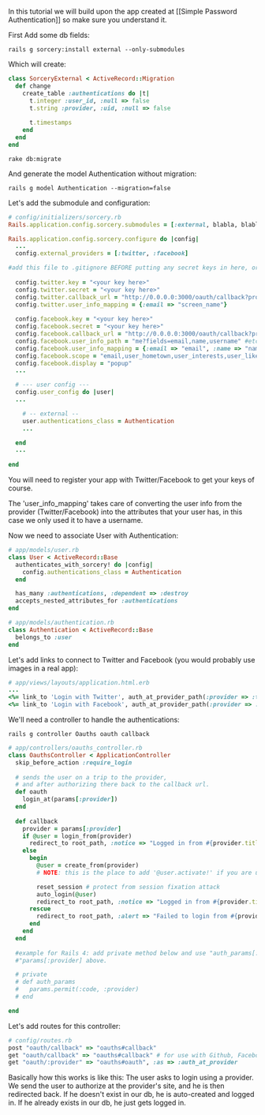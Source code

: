 In this tutorial we will build upon the app created at [[Simple Password Authentication]] so make sure you understand it.

First Add some db fields:

    rails g sorcery:install external --only-submodules


Which will create:

```ruby
class SorceryExternal < ActiveRecord::Migration
  def change
    create_table :authentications do |t|
      t.integer :user_id, :null => false
      t.string :provider, :uid, :null => false
    
      t.timestamps
    end
  end
end
```

    rake db:migrate

And generate the model Authentication without migration:

    rails g model Authentication --migration=false

Let's add the submodule and configuration:

```ruby
# config/initializers/sorcery.rb
Rails.application.config.sorcery.submodules = [:external, blabla, blablu, ...]

Rails.application.config.sorcery.configure do |config|
  ...
  config.external_providers = [:twitter, :facebook]

#add this file to .gitignore BEFORE putting any secret keys in here, or use a system like Figaro to abstract it!!! 
      
  config.twitter.key = "<your key here>"
  config.twitter.secret = "<your key here>"
  config.twitter.callback_url = "http://0.0.0.0:3000/oauth/callback?provider=twitter"
  config.twitter.user_info_mapping = {:email => "screen_name"}
      
  config.facebook.key = "<your key here>"
  config.facebook.secret = "<your key here>"
  config.facebook.callback_url = "http://0.0.0.0:3000/oauth/callback?provider=facebook"
  config.facebook.user_info_path = "me?fields=email,name,username" #etc
  config.facebook.user_info_mapping = {:email => "email", :name => "name", :username => "username", :hometown => "hometown/name"} #etc
  config.facebook.scope = "email,user_hometown,user_interests,user_likes" #etc
  config.facebook.display = "popup"
  ...

  # --- user config ---
  config.user_config do |user|
  ...

    # -- external --
    user.authentications_class = Authentication
    ...

  end
  ...
   
end
```

You will need to register your app with Twitter/Facebook to get your keys of course.

The 'user_info_mapping' takes care of converting the user info from the provider (Twitter/Facebook) into the attributes that your user has, in this case we only used it to have a username.

Now we need to associate User with Authentication:

```ruby
# app/models/user.rb
class User < ActiveRecord::Base
  authenticates_with_sorcery! do |config|
    config.authentications_class = Authentication
  end

  has_many :authentications, :dependent => :destroy
  accepts_nested_attributes_for :authentications
end
```

```ruby
# app/models/authentication.rb
class Authentication < ActiveRecord::Base
  belongs_to :user
end
```

Let's add links to connect to Twitter and Facebook (you would probably use images in a real app):

```ruby
# app/views/layouts/application.html.erb
...
<%= link_to 'Login with Twitter', auth_at_provider_path(:provider => :twitter) %> | 
<%= link_to 'Login with Facebook', auth_at_provider_path(:provider => :facebook) %>
```

We'll need a controller to handle the authentications:

    rails g controller Oauths oauth callback

```ruby
# app/controllers/oauths_controller.rb
class OauthsController < ApplicationController
  skip_before_action :require_login
      
  # sends the user on a trip to the provider,
  # and after authorizing there back to the callback url.
  def oauth
    login_at(params[:provider])
  end
      
  def callback
    provider = params[:provider]
    if @user = login_from(provider)
      redirect_to root_path, :notice => "Logged in from #{provider.titleize}!"
    else
      begin
        @user = create_from(provider)
        # NOTE: this is the place to add '@user.activate!' if you are using user_activation submodule

        reset_session # protect from session fixation attack
        auto_login(@user)
        redirect_to root_path, :notice => "Logged in from #{provider.titleize}!"
      rescue
        redirect_to root_path, :alert => "Failed to login from #{provider.titleize}!"
      end
    end
  end
  
  #example for Rails 4: add private method below and use "auth_params[:provider]" in place of 
  #"params[:provider] above.

  # private
  # def auth_params
  #   params.permit(:code, :provider)
  # end

end
```

Let's add routes for this controller:

```ruby
# config/routes.rb
post "oauth/callback" => "oauths#callback"
get "oauth/callback" => "oauths#callback" # for use with Github, Facebook
get "oauth/:provider" => "oauths#oauth", :as => :auth_at_provider
```

Basically how this works is like this:
The user asks to login using a provider. We send the user to authorize at the provider's site, and he is then redirected back. If he doesn't exist in our db, he is auto-created and logged in. If he already exists in our db, he just gets logged in.